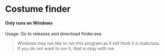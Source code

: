 # Costume finder

#### Only runs on Windows

Usage:
Go to releases and download finder.exe
> Windows may not like to run this program as it will think it is malicious. If you do not want to run it, that is okay with me.